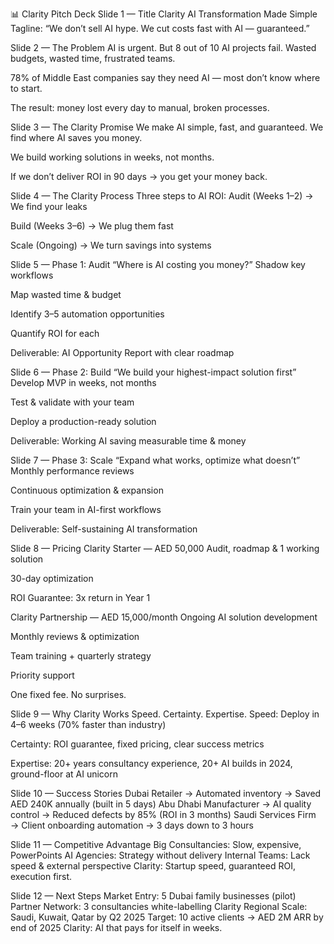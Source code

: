 📊 Clarity Pitch Deck
Slide 1 — Title
Clarity
AI Transformation Made Simple
Tagline: “We don’t sell AI hype. We cut costs fast with AI — guaranteed.”

Slide 2 — The Problem
AI is urgent. But 8 out of 10 AI projects fail.
Wasted budgets, wasted time, frustrated teams.


78% of Middle East companies say they need AI — most don’t know where to start.


The result: money lost every day to manual, broken processes.



Slide 3 — The Clarity Promise
We make AI simple, fast, and guaranteed.
We find where AI saves you money.


We build working solutions in weeks, not months.


If we don’t deliver ROI in 90 days → you get your money back.



Slide 4 — The Clarity Process
Three steps to AI ROI:
Audit (Weeks 1–2) → We find your leaks


Build (Weeks 3–6) → We plug them fast


Scale (Ongoing) → We turn savings into systems



Slide 5 — Phase 1: Audit
“Where is AI costing you money?”
Shadow key workflows


Map wasted time & budget


Identify 3–5 automation opportunities


Quantify ROI for each

 Deliverable: AI Opportunity Report with clear roadmap



Slide 6 — Phase 2: Build
“We build your highest-impact solution first”
Develop MVP in weeks, not months


Test & validate with your team


Deploy a production-ready solution

 Deliverable: Working AI saving measurable time & money



Slide 7 — Phase 3: Scale
“Expand what works, optimize what doesn’t”
Monthly performance reviews


Continuous optimization & expansion


Train your team in AI-first workflows

 Deliverable: Self-sustaining AI transformation



Slide 8 — Pricing
Clarity Starter — AED 50,000
Audit, roadmap & 1 working solution


30-day optimization


ROI Guarantee: 3x return in Year 1


Clarity Partnership — AED 15,000/month
Ongoing AI solution development


Monthly reviews & optimization


Team training + quarterly strategy


Priority support


One fixed fee. No surprises.

Slide 9 — Why Clarity Works
Speed. Certainty. Expertise.
Speed: Deploy in 4–6 weeks (70% faster than industry)


Certainty: ROI guarantee, fixed pricing, clear success metrics


Expertise: 20+ years consultancy experience, 20+ AI builds in 2024, ground-floor at AI unicorn



Slide 10 — Success Stories
Dubai Retailer → Automated inventory → Saved AED 240K annually (built in 5 days)
Abu Dhabi Manufacturer → AI quality control → Reduced defects by 85% (ROI in 3 months)
Saudi Services Firm → Client onboarding automation → 3 days down to 3 hours

Slide 11 — Competitive Advantage
Big Consultancies: Slow, expensive, PowerPoints
AI Agencies: Strategy without delivery
Internal Teams: Lack speed & external perspective
Clarity: Startup speed, guaranteed ROI, execution first.

Slide 12 — Next Steps
Market Entry: 5 Dubai family businesses (pilot)
Partner Network: 3 consultancies white-labelling Clarity
Regional Scale: Saudi, Kuwait, Qatar by Q2 2025
Target: 10 active clients → AED 2M ARR by end of 2025
Clarity: AI that pays for itself in weeks.

